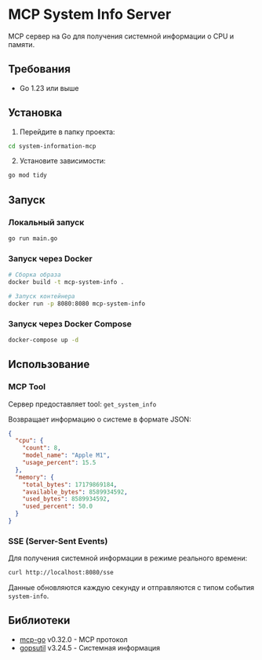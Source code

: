 # MCP System Info Server

MCP сервер на Go для получения системной информации о CPU и памяти.

## Требования

- Go 1.23 или выше

## Установка

1. Перейдите в папку проекта:

```bash
cd system-information-mcp
```

2. Установите зависимости:

```bash
go mod tidy
```

## Запуск

### Локальный запуск

```bash
go run main.go
```

### Запуск через Docker

```bash
# Сборка образа
docker build -t mcp-system-info .

# Запуск контейнера
docker run -p 8080:8080 mcp-system-info
```

### Запуск через Docker Compose

```bash
docker-compose up -d
```

## Использование

### MCP Tool

Сервер предоставляет tool: `get_system_info`

Возвращает информацию о системе в формате JSON:

```json
{
  "cpu": {
    "count": 8,
    "model_name": "Apple M1",
    "usage_percent": 15.5
  },
  "memory": {
    "total_bytes": 17179869184,
    "available_bytes": 8589934592,
    "used_bytes": 8589934592,
    "used_percent": 50.0
  }
}
```

### SSE (Server-Sent Events)

Для получения системной информации в режиме реального времени:

```bash
curl http://localhost:8080/sse
```

Данные обновляются каждую секунду и отправляются с типом события `system-info`.

## Библиотеки

- [mcp-go](https://github.com/mark3labs/mcp-go) v0.32.0 - MCP протокол
- [gopsutil](https://github.com/shirou/gopsutil) v3.24.5 - Системная информация
